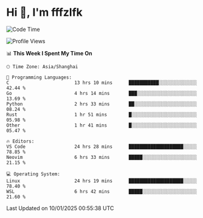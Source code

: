 # Hi 👋, I'm fffzlfk

<!--START_SECTION:waka-->
![Code Time](http://img.shields.io/badge/Code%20Time-1%2C116%20hrs%206%20mins-blue)

![Profile Views](http://img.shields.io/badge/Profile%20Views-0-blue)

📊 **This Week I Spent My Time On** 

```text
🕑︎ Time Zone: Asia/Shanghai

💬 Programming Languages: 
C                        13 hrs 10 mins      ███████████░░░░░░░░░░░░░░   42.44 % 
Go                       4 hrs 14 mins       ███░░░░░░░░░░░░░░░░░░░░░░   13.69 % 
Python                   2 hrs 33 mins       ██░░░░░░░░░░░░░░░░░░░░░░░   08.24 % 
Rust                     1 hr 51 mins        █░░░░░░░░░░░░░░░░░░░░░░░░   05.98 % 
Other                    1 hr 41 mins        █░░░░░░░░░░░░░░░░░░░░░░░░   05.47 % 

🔥 Editors: 
VS Code                  24 hrs 28 mins      ████████████████████░░░░░   78.85 % 
Neovim                   6 hrs 33 mins       █████░░░░░░░░░░░░░░░░░░░░   21.15 % 

💻 Operating System: 
Linux                    24 hrs 19 mins      ████████████████████░░░░░   78.40 % 
WSL                      6 hrs 42 mins       █████░░░░░░░░░░░░░░░░░░░░   21.60 % 
```


 Last Updated on 10/01/2025 00:55:38 UTC
<!--END_SECTION:waka-->
